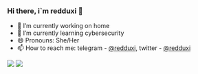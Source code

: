 ### Hi there, i`m redduxi 👋

- 🔭 I’m currently working on home
- 🌱 I’m currently learning cybersecurity
- 😄 Pronouns: She/Her
- 📫 How to reach me: telegram - [@redduxi](https://t.me/redduxi), twitter - [@redduxi](https://twitter.com/redduxi)

<img src="https://github-readme-stats.vercel.app/api?username=redduxi&show_owner=true&show_icons=true&theme=dark">
<img src="https://github-readme-stats.vercel.app/api/top-langs/?username=redduxi&theme=dark" >

